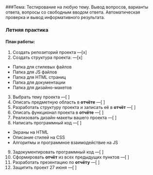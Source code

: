 ###Тема:
Тестирование на любую тему. Вывод вопросов, варианты ответа, вопросы со свободным вводом ответа. Автоматическая проверка и вывод информативного результата.

### Летняя практика
#### План работы:

1. Создать репозиторий проекта —[x]
2. Создать структура проекта: —[x]
* Папка для стилевых файлов
* Папка для JS файлов
* Папка для HTML страниц
* Папка для документации
* Папка для дизайно-макетов
3. Выбрать тему проекта —[ ]
4. Описать предметную область в **отчёте** —[ ]
5. Разработать структуру проекта и записать её в **отчёт** —[ ]
6. Описать функционал проекта в **отчёте** —[ ]
7. Реализовать дизайн-макеты вашего проекта —[ ]
8. Написать программный код —[ ]
* Экраны на HTML
* Описание стилей на CSS
* Алгоритмы и программное взаимодействие на JS
9. Задокументировать программный код —[ ]
10. Сформировать **отчёт** из всех предыдущих пунктов —[ ]
11. Разработать презентацию по **отчёту** —[ ]
12. Защитить проект 27 июня —[ ]
